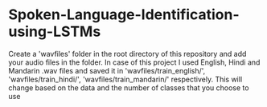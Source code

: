# Spoken-Language-Identification-using-LSTMs

Create a 'wavfiles' folder in the root directory of this repository and add your audio files in the folder. In case of this project I used English, Hindi and Mandarin .wav files and saved it in 'wavfiles/train_english/', 'wavfiles/train_hindi/', 'wavfiles/train_mandarin/' respectively. This will change based on the data and the number of classes that you choose to use 
